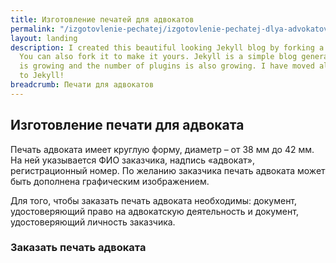```yaml
---
title: Изготовление печатей для адвокатов
permalink: "/izgotovlenie-pechatej/izgotovlenie-pechatej-dlya-advokatov/"
layout: landing
description: I created this beautiful looking Jekyll blog by forking a repository.
  You can also fork it to make it yours. Jekyll is a simple blog generator. The community
  is growing and the number of plugins is also growing. I have moved all my blogs
  to Jekyll!
breadcrumb: Печати для адвокатов
---
```


## Изготовление печати для адвоката ##
Печать адвоката имеет круглую форму, диаметр – от 38 мм до 42 мм. На ней указывается ФИО заказчика, надпись «адвокат», регистрационный номер. По желанию заказчика печать адвоката может быть дополнена графическим изображением.

Для того, чтобы заказать печать адвоката необходимы: документ, удостоверяющий право на адвокатскую деятельность и документ, удостоверяющий личность заказчика.

### Заказать печать адвоката ###

